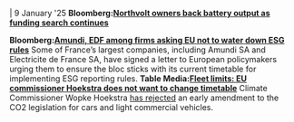 | 9 January '25
**Bloomberg:**[**Northvolt owners back battery output as funding search continues**](https://www.bloomberg.com/news/articles/2025-01-08/northvolt-owners-back-battery-output-as-funding-search-continues)


**Bloomberg:**[**Amundi, EDF among firms asking EU not to water down ESG rules**](https://www.bloomberg.com/news/articles/2025-01-08/amundi-edf-among-firms-asking-eu-not-to-water-down-esg-rules)
Some of France’s largest companies, including Amundi SA and Electricite de France SA, have signed a letter to European policymakers urging them to ensure the bloc sticks with its current timetable for implementing ESG reporting rules.
**Table Media:**[**Fleet limits: EU commissioner Hoekstra does not want to change timetable**](https://table.media/en/europe/news/fleet-limits-hoekstra-does-not-want-to-change-timetable/)
Climate Commissioner Wopke Hoekstra [has rejected](https://www.europarl.europa.eu/doceo/document/E-10-2024-002503-ASW_EN.pdf) an early amendment to the CO2 legislation for cars and light commercial vehicles.